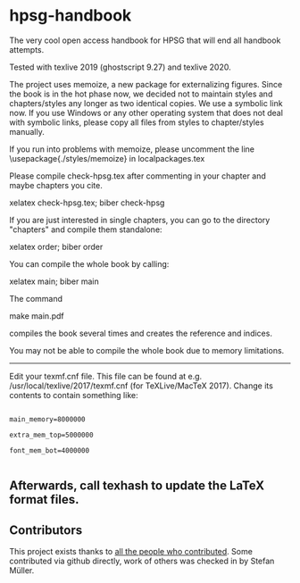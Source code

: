 # hpsg-handbook
The very cool open access handbook for HPSG that will end all handbook attempts.


Tested with texlive 2019 (ghostscript 9.27) and texlive 2020. 

The project uses memoize, a new package for externalizing figures. Since the book is in the hot
phase now, we decided not to maintain styles and chapters/styles any longer as two identical
copies. We use a symbolic link now. If you use Windows or any other operating system that does not
deal with symbolic links, please copy all files from styles to chapter/styles manually.

If you run into problems with memoize, please uncomment the line \usepackage{./styles/memoize} in localpackages.tex

Please compile check-hpsg.tex after commenting in your chapter and maybe chapters you cite.

xelatex check-hpsg.tex; biber check-hpsg

If you are just interested in single chapters, you can go to the directory "chapters" and compile them standalone:

xelatex order; biber order


You can compile the whole book by calling:

xelatex main; biber main

The command

make main.pdf

compiles the book several times and creates the reference and indices.

You may not be able to compile the whole book due to memory limitations.

-------------------------------
Edit your texmf.cnf file. This file can be found at e.g. /usr/local/texlive/2017/texmf.cnf (for TeXLive/MacTeX 2017). Change its contents to contain something like:

<code>
main_memory=8000000<br>
extra_mem_top=5000000<br>
font_mem_bot=4000000<br>
</code>


Afterwards, call texhash to update the LaTeX format files.
------------------------------- 




## Contributors

This project exists thanks to <a href="https://github.com/langsci/hpsg-handbook/graphs/contributors">all the people who contributed</a>. Some contributed via github directly, work of others was checked in by Stefan Müller.


<!-- img src="https://opencollective.com/shields/contributors.svg?width=890" />